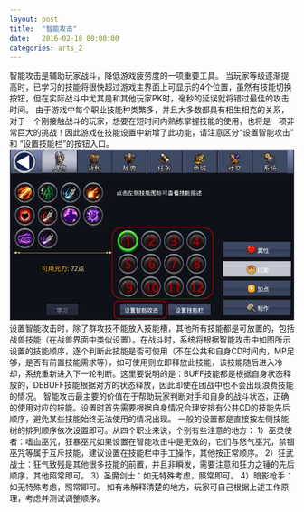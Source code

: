 ```yaml
---
layout: post
title:  "智能攻击"
date:   2016-02-18 00:00:00
categories: arts_2
---
```


<div class="post-content">	
<p>
	智能攻击是辅助玩家战斗，降低游戏疲劳度的一项重要工具。
	当玩家等级逐渐提高时，已学习的技能将很快超过游戏主界面上可显示的4个位置，虽然有技能切换按钮，但在实际战斗中尤其是和其他玩家PK时，毫秒的延误就将错过最佳的攻击时间。
	由于游戏中每个职业技能种类繁多，并且大多数都具有相生相克的关系，对于一个刚接触战斗的玩家，想要在短时间内熟练掌握技能的使用，也将是一项非常巨大的挑战！因此游戏在技能设置中新增了此功能，请注意区分“设置智能攻击” 和 “设置技能栏”的按钮入口。
	<img src="/images/arts/intel1.jpg">
	设置智能攻击时，除了群攻技不能放入技能槽，其他所有技能都是可放置的，包括战兽技能（在战兽界面中类似设置）。在战斗时，系统将根据智能攻击中如图所示设置的技能顺序，逐个判断此技能是否可使用（不在公共和自身CD时间内，MP足够，是否有前置技能需求等），如可使用则立即释放此技能，该技能随后进入冷却，系统重新进入下一轮判断。这里要说明的是：BUFF技能都是根据自身状态释放的，DEBUFF技能根据对方的状态释放，因此即使在团战中也不会出现浪费技能的情况。
	智能攻击最主要的价值在于帮助玩家判断对手和自身的战斗状态，正确的使用对应的技能。设置时首先需要根据自身情况合理安排有公共CD的技能先后顺序，避免某些技能始终无法使用的情况出现。
	一般的设置都是直接按左侧技能树的排列顺序依次设置即可。从四个职业来说，个别有些注意的地方：
	1）巫灵使者：嗜血巫咒，狂暴巫咒如果设置在智能攻击中是无效的，它们与怒气巫咒，禁锢巫咒等属于互斥技能，建议设置在技能栏中手工操作，其他按正常顺序。
	2）狂武战士：狂气致残是其他很多技能的前置，并且非瞬发，需要注意和狂力之锤的先后顺序，其他照常即可。
	3）圣魔剑士：如无特殊考虑，照常即可。
	4）暗影枪手：如无特殊考虑，照常即可。
	如有未解释清楚的地方，玩家可自己根据上述工作原理，考虑并测试调整顺序。
</p>
</div>